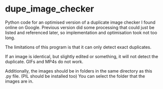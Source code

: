 # dupe_image_checker
Python code for an optimised version of a duplicate image checker I found online on Google. Previous version did some processing that could just be listed and referenced later, so implementation and optimisation took not too long. 

The limitations of this program is that it can only detect exact duplicates.

If an image is identical, but slightly edited or something, it will not detect the duplicate.
GIFs and MP4s do not work.

Additionally, the images should be in folders in the same directory as this .py file. (PIL should be installed too)
You can select the folder that the images are in. 
